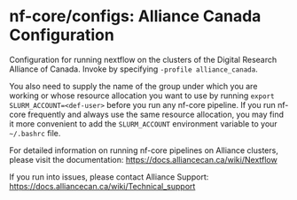 # nf-core/configs: Alliance Canada Configuration

Configuration for running nextflow on the clusters of the Digital Research Alliance of Canada. Invoke by specifying `-profile alliance_canada`. 

You also need to supply the name of the group under which you are working or whose resource allocation you want to use by running `export SLURM_ACCOUNT=<def-user>` before you run any nf-core pipeline. If you run nf-core frequently and always use the same resource allocation, you may find it more convenient to add the `SLURM_ACCOUNT` environment variable to your `~/.bashrc` file.

For detailed information on running nf-core pipelines on Alliance clusters, please visit the documentation:
https://docs.alliancecan.ca/wiki/Nextflow

If you run into issues, please contact Alliance Support:
https://docs.alliancecan.ca/wiki/Technical_support
